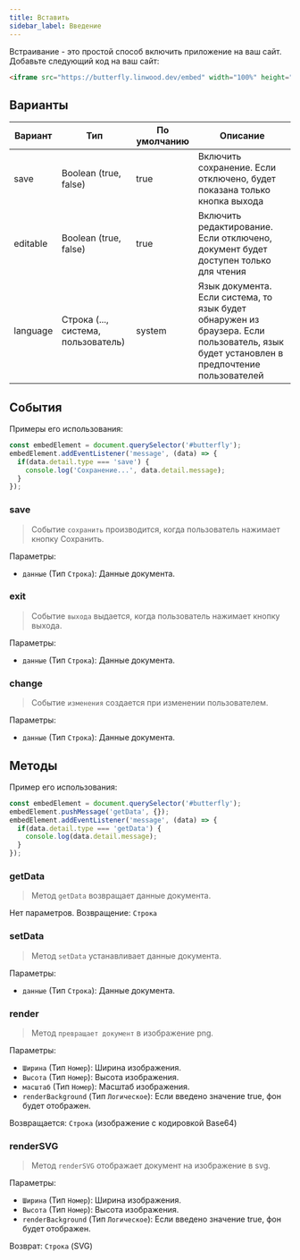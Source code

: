 ```yaml
---
title: Вставить
sidebar_label: Введение
---
```


Встраивание - это простой способ включить приложение на ваш сайт. Добавьте следующий код на ваш сайт:

```html
<iframe src="https://butterfly.linwood.dev/embed" width="100%" height="500px" allowtransparency="true"></iframe>
```

## Варианты

| Вариант  | Тип                                 | По умолчанию | Описание                                                                                                                                 |
| -------- | ----------------------------------- | ------------ | ---------------------------------------------------------------------------------------------------------------------------------------- |
| save     | Boolean (true, false)               | true         | Включить сохранение. Если отключено, будет показана только кнопка выхода                                                                 |
| editable | Boolean (true, false)               | true         | Включить редактирование. Если отключено, документ будет доступен только для чтения                                                       |
| language | Строка (..., система, пользователь) | system       | Язык документа. Если система, то язык будет обнаружен из браузера. Если пользователь, язык будет установлен в предпочтение пользователей |

## События

Примеры его использования:

```javascript
const embedElement = document.querySelector('#butterfly');
embedElement.addEventListener('message', (data) => {
  if(data.detail.type === 'save') {
    console.log('Сохранение...', data.detail.message);
  }
});
```

### save

> Событие `сохранить` производится, когда пользователь нажимает кнопку Сохранить.

Параметры:

* `данные` (Тип `Строка`): Данные документа.

### exit

> Событие `выхода` выдается, когда пользователь нажимает кнопку выхода.

Параметры:

* `данные` (Тип `Строка`): Данные документа.

### change

> Событие `изменения` создается при изменении пользователем.

Параметры:

* `данные` (Тип `Строка`): Данные документа.

## Методы

Пример его использования:

```javascript
const embedElement = document.querySelector('#butterfly');
embedElement.pushMessage('getData', {});
embedElement.addEventListener('message', (data) => {
  if(data.detail.type === 'getData') {
    console.log(data.detail.message);
  }
});
```

### getData

> Метод `getData` возвращает данные документа.

Нет параметров. Возвращение: `Строка`

### setData

> Метод `setData` устанавливает данные документа.

Параметры:

* `данные` (Тип `Строка`): Данные документа.

### render

> Метод `превращает документ` в изображение png.

Параметры:

* `Ширина` (Тип `Номер`): Ширина изображения.
* `Высота` (Тип `Номер`): Высота изображения.
* `масштаб` (Тип `Номер`): Масштаб изображения.
* `renderBackground` (Тип `Логическое`): Если введено значение true, фон будет отображен.

Возвращается: `Строка` (изображение с кодировкой Base64)

### renderSVG

> Метод `renderSVG` отображает документ на изображение в svg.

Параметры:

* `Ширина` (Тип `Номер`): Ширина изображения.
* `Высота` (Тип `Номер`): Высота изображения.
* `renderBackground` (Тип `Логическое`): Если введено значение true, фон будет отображен.

Возврат: `Строка` (SVG)

